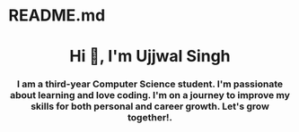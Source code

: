 # README.md
<h1 align="center">Hi 👋, I'm Ujjwal Singh</h1>
<h3 align="center">I am a third-year Computer Science student. I'm passionate about learning and love coding. I'm on a journey to improve my skills for both personal and career growth. Let's grow together!.<br>
